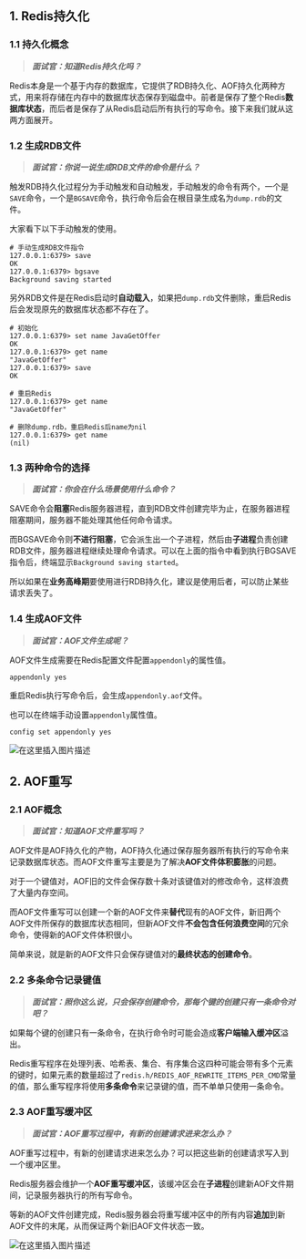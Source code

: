 ## 1. Redis持久化

### 1.1 持久化概念

> ***面试官：知道Redis持久化吗？***

Redis本身是一个基于内存的数据库，它提供了RDB持久化、AOF持久化两种方式，用来将存储在内存中的数据库状态保存到磁盘中。前者是保存了整个Redis**数据库状态**，而后者是保存了从Redis启动后所有执行的写命令。接下来我们就从这两方面展开。

### 1.2 生成RDB文件

> ***面试官：你说一说生成RDB文件的命令是什么？***

触发RDB持久化过程分为手动触发和自动触发，手动触发的命令有两个，一个是`SAVE`命令，一个是`BGSAVE`命令，执行命令后会在根目录生成名为`dump.rdb`的文件。

大家看下以下手动触发的使用。

```shell
# 手动生成RDB文件指令
127.0.0.1:6379> save
OK
127.0.0.1:6379> bgsave
Background saving started
```

另外RDB文件是在Redis启动时**自动载入**，如果把`dump.rdb`文件删除，重启Redis后会发现原先的数据库状态都不存在了。

```shell
# 初始化
127.0.0.1:6379> set name JavaGetOffer
OK
127.0.0.1:6379> get name
"JavaGetOffer"
127.0.0.1:6379> save
OK

# 重启Redis
127.0.0.1:6379> get name
"JavaGetOffer"

# 删除dump.rdb，重启Redis后name为nil
127.0.0.1:6379> get name
(nil)
```

### 1.3 两种命令的选择

> ***面试官：你会在什么场景使用什么命令？***

SAVE命令会**阻塞**Redis服务器进程，直到RDB文件创建完毕为止，在服务器进程阻塞期间，服务器不能处理其他任何命令请求。

而BGSAVE命令则**不进行阻塞**，它会派生出一个子进程，然后由**子进程**负责创建RDB文件，服务器进程继续处理命令请求。可以在上面的指令中看到执行BGSAVE指令后，终端显示`Background saving started`。

所以如果在**业务高峰期**要使用进行RDB持久化，建议是使用后者，可以防止某些请求丢失了。

### 1.4 生成AOF文件

> ***面试官：AOF文件生成呢？***

AOF文件生成需要在Redis配置文件配置`appendonly`的属性值。

```shell
appendonly yes
```

重启Redis执行写命令后，会生成`appendonly.aof`文件。

也可以在终端手动设置`appendonly`属性值。

```shell
config set appendonly yes
```

![在这里插入图片描述](https://img-blog.csdnimg.cn/direct/274cc76129a0490ab46f0a662a1b0b1e.png#pic_center)

## 2. AOF重写

### 2.1 AOF概念

> ***面试官：知道AOF文件重写吗？***

AOF文件是AOF持久化的产物，AOF持久化通过保存服务器所有执行的写命令来记录数据库状态。而AOF文件重写主要是为了解决**AOF文件体积膨胀**的问题。

对于一个键值对，AOF旧的文件会保存数十条对该键值对的修改命令，这样浪费了大量内存空间。

而AOF文件重写可以创建一个新的AOF文件来**替代**现有的AOF文件，新旧两个AOF文件所保存的数据库状态相同，但新AOF文件**不会包含任何浪费空间**的冗余命令，使得新的AOF文件体积很小。

简单来说，就是新的AOF文件只会保存键值对的**最终状态的创建命令**。

### 2.2 多条命令记录键值

> ***面试官：照你这么说，只会保存创建命令，那每个键的创建只有一条命令对吧？***

如果每个键的创建只有一条命令，在执行命令时可能会造成**客户端输入缓冲区**溢出。

Redis重写程序在处理列表、哈希表、集合、有序集合这四种可能会带有多个元素的键时，如果元素的数量超过了`redis.h/REDIS_AOF_REWRITE_ITEMS_PER_CMD`常量的值，那么重写程序将使用**多条命令**来记录键的值，而不单单只使用一条命令。

### 2.3 AOF重写缓冲区

> ***面试官：AOF重写过程中，有新的创建请求进来怎么办？***

AOF重写过程中，有新的创建请求进来怎么办？可以把这些新的创建请求写入到一个缓冲区里。

Redis服务器会维护一个**AOF重写缓冲区**，该缓冲区会在**子进程**创建新AOF文件期间，记录服务器执行的所有写命令。

等新的AOF文件创建完成，Redis服务器会将重写缓冲区中的所有内容**追加**到新AOF文件的末尾，从而保证两个新旧AOF文件状态一致。

![在这里插入图片描述](https://img-blog.csdnimg.cn/direct/eaf7036c67d7465f8600465e164da251.png#pic_center)